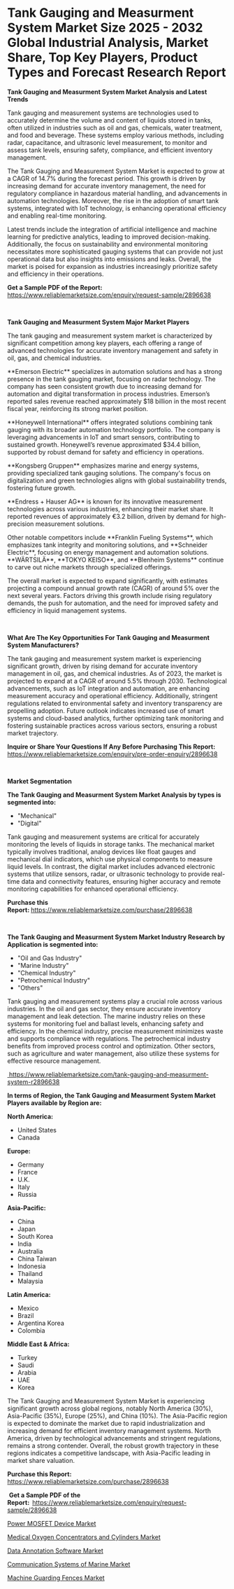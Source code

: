 <p><h1>Tank Gauging and Measurment System Market Size 2025 - 2032 Global Industrial Analysis, Market Share, Top Key Players, Product Types and Forecast Research Report</h1></p><p><strong>Tank Gauging and Measurment System Market Analysis and Latest Trends</strong></p>
<p><p>Tank gauging and measurement systems are technologies used to accurately determine the volume and content of liquids stored in tanks, often utilized in industries such as oil and gas, chemicals, water treatment, and food and beverage. These systems employ various methods, including radar, capacitance, and ultrasonic level measurement, to monitor and assess tank levels, ensuring safety, compliance, and efficient inventory management.</p><p>The Tank Gauging and Measurement System Market is expected to grow at a CAGR of 14.7% during the forecast period. This growth is driven by increasing demand for accurate inventory management, the need for regulatory compliance in hazardous material handling, and advancements in automation technologies. Moreover, the rise in the adoption of smart tank systems, integrated with IoT technology, is enhancing operational efficiency and enabling real-time monitoring.</p><p>Latest trends include the integration of artificial intelligence and machine learning for predictive analytics, leading to improved decision-making. Additionally, the focus on sustainability and environmental monitoring necessitates more sophisticated gauging systems that can provide not just operational data but also insights into emissions and leaks. Overall, the market is poised for expansion as industries increasingly prioritize safety and efficiency in their operations.</p></p>
<p><strong>Get a Sample PDF of the Report:&nbsp;</strong> <a href="https://www.reliablemarketsize.com/enquiry/request-sample/2896638?utm_campaign=1901&utm_medium=2&utm_source=Github&utm_content=ia&utm_term=15032025&utm_id=tank-gauging-and-measurment-system">https://www.reliablemarketsize.com/enquiry/request-sample/2896638</a></p>
<p>&nbsp;</p>
<p><strong>Tank Gauging and Measurment System Major Market Players</strong></p>
<p><p>The tank gauging and measurement system market is characterized by significant competition among key players, each offering a range of advanced technologies for accurate inventory management and safety in oil, gas, and chemical industries.</p><p>**Emerson Electric** specializes in automation solutions and has a strong presence in the tank gauging market, focusing on radar technology. The company has seen consistent growth due to increasing demand for automation and digital transformation in process industries. Emerson’s reported sales revenue reached approximately $18 billion in the most recent fiscal year, reinforcing its strong market position.</p><p>**Honeywell International** offers integrated solutions combining tank gauging with its broader automation technology portfolio. The company is leveraging advancements in IoT and smart sensors, contributing to sustained growth. Honeywell’s revenue approximated $34.4 billion, supported by robust demand for safety and efficiency in operations.</p><p>**Kongsberg Gruppen** emphasizes marine and energy systems, providing specialized tank gauging solutions. The company's focus on digitalization and green technologies aligns with global sustainability trends, fostering future growth. </p><p>**Endress + Hauser AG** is known for its innovative measurement technologies across various industries, enhancing their market share. It reported revenues of approximately €3.2 billion, driven by demand for high-precision measurement solutions.</p><p>Other notable competitors include **Franklin Fueling Systems**, which emphasizes tank integrity and monitoring solutions, and **Schneider Electric**, focusing on energy management and automation solutions. **WÄRTSILÄ**, **TOKYO KEISO**, and **Blenheim Systems** continue to carve out niche markets through specialized offerings.</p><p>The overall market is expected to expand significantly, with estimates projecting a compound annual growth rate (CAGR) of around 5% over the next several years. Factors driving this growth include rising regulatory demands, the push for automation, and the need for improved safety and efficiency in liquid management systems.</p></p>
<p>&nbsp;</p>
<p><strong>What Are The Key Opportunities For Tank Gauging and Measurment System Manufacturers?</strong></p>
<p><p>The tank gauging and measurement system market is experiencing significant growth, driven by rising demand for accurate inventory management in oil, gas, and chemical industries. As of 2023, the market is projected to expand at a CAGR of around 5.5% through 2030. Technological advancements, such as IoT integration and automation, are enhancing measurement accuracy and operational efficiency. Additionally, stringent regulations related to environmental safety and inventory transparency are propelling adoption. Future outlook indicates increased use of smart systems and cloud-based analytics, further optimizing tank monitoring and fostering sustainable practices across various sectors, ensuring a robust market trajectory.</p></p>
<p><strong>Inquire or Share Your Questions If Any Before Purchasing This Report:</strong> <a href="https://www.reliablemarketsize.com/enquiry/pre-order-enquiry/2896638?utm_campaign=1901&utm_medium=2&utm_source=Github&utm_content=ia&utm_term=15032025&utm_id=tank-gauging-and-measurment-system">https://www.reliablemarketsize.com/enquiry/pre-order-enquiry/2896638</a></p>
<p>&nbsp;</p>
<p><strong>Market Segmentation</strong></p>
<p><strong>The Tank Gauging and Measurment System Market Analysis by types is segmented into:</strong></p>
<p><ul><li>"Mechanical"</li><li>"Digital"</li></ul></p>
<p><p>Tank gauging and measurement systems are critical for accurately monitoring the levels of liquids in storage tanks. The mechanical market typically involves traditional, analog devices like float gauges and mechanical dial indicators, which use physical components to measure liquid levels. In contrast, the digital market includes advanced electronic systems that utilize sensors, radar, or ultrasonic technology to provide real-time data and connectivity features, ensuring higher accuracy and remote monitoring capabilities for enhanced operational efficiency.</p></p>
<p><strong>Purchase this Report:&nbsp;</strong><a href="https://www.reliablemarketsize.com/purchase/2896638?utm_campaign=1901&utm_medium=2&utm_source=Github&utm_content=ia&utm_term=15032025&utm_id=tank-gauging-and-measurment-system">https://www.reliablemarketsize.com/purchase/2896638</a></p>
<p>&nbsp;</p>
<p><strong>The Tank Gauging and Measurment System Market Industry Research by Application is segmented into:</strong></p>
<p><ul><li>"Oil and Gas Industry"</li><li>"Marine Industry"</li><li>"Chemical Industry"</li><li>"Petrochemical Industry"</li><li>"Others"</li></ul></p>
<p><p>Tank gauging and measurement systems play a crucial role across various industries. In the oil and gas sector, they ensure accurate inventory management and leak detection. The marine industry relies on these systems for monitoring fuel and ballast levels, enhancing safety and efficiency. In the chemical industry, precise measurement minimizes waste and supports compliance with regulations. The petrochemical industry benefits from improved process control and optimization. Other sectors, such as agriculture and water management, also utilize these systems for effective resource management.</p></p>
<p><a href="https://www.reliablemarketsize.com/tank-gauging-and-measurment-system-r2896638?utm_campaign=1901&utm_medium=2&utm_source=Github&utm_content=ia&utm_term=15032025&utm_id=tank-gauging-and-measurment-system">&nbsp;https://www.reliablemarketsize.com/tank-gauging-and-measurment-system-r2896638</a></p>
<p><strong>In terms of Region, the Tank Gauging and Measurment System Market Players available by Region are:</strong></p>
<p>
    <p> <strong> North America: </strong>
        <ul>
            <li>United States</li>
            <li>Canada</li>
        </ul>
        </p> 
    <p> <strong> Europe: </strong>
        <ul>
            <li>Germany</li>
            <li>France</li>
            <li>U.K.</li>
            <li>Italy</li>
            <li>Russia</li>
        </ul>
        </p> 
    <p> <strong> Asia-Pacific: </strong>
        <ul>
            <li>China</li>
            <li>Japan</li>
            <li>South Korea</li>
            <li>India</li>
            <li>Australia</li>
            <li>China Taiwan</li>
            <li>Indonesia</li>
            <li>Thailand</li>
            <li>Malaysia</li>
        </ul>
        </p> 
    <p> <strong> Latin America: </strong>
        <ul>
            <li>Mexico</li>
            <li>Brazil</li>
            <li>Argentina Korea</li>
            <li>Colombia</li>
        </ul>
        </p> 
    <p> <strong> Middle East & Africa: </strong>
        <ul>
            <li>Turkey</li>
            <li>Saudi</li>
            <li>Arabia</li>
            <li>UAE</li>
            <li>Korea</li>
        </ul>
    </p>
    </p>
<p><p>The Tank Gauging and Measurement System Market is experiencing significant growth across global regions, notably North America (30%), Asia-Pacific (35%), Europe (25%), and China (10%). The Asia-Pacific region is expected to dominate the market due to rapid industrialization and increasing demand for efficient inventory management systems. North America, driven by technological advancements and stringent regulations, remains a strong contender. Overall, the robust growth trajectory in these regions indicates a competitive landscape, with Asia-Pacific leading in market share valuation.</p></p>
<p><strong>Purchase this Report: </strong><a href="https://www.reliablemarketsize.com/purchase/2896638?utm_campaign=1901&utm_medium=2&utm_source=Github&utm_content=ia&utm_term=15032025&utm_id=tank-gauging-and-measurment-system">https://www.reliablemarketsize.com/purchase/2896638</a></p>
<p>&nbsp;<strong>Get a Sample PDF of the Report:&nbsp;&nbsp;</strong><a href="https://www.reliablemarketsize.com/enquiry/request-sample/2896638?utm_campaign=1901&utm_medium=2&utm_source=Github&utm_content=ia&utm_term=15032025&utm_id=tank-gauging-and-measurment-system">https://www.reliablemarketsize.com/enquiry/request-sample/2896638</a></p>
<p><strong></strong></p>
<p><p><a href="https://github.com/lotoahshaiek/Market-Research-Report-List-1/blob/main/power-mosfet-device-market.md?utm_campaign=1901&utm_medium=2&utm_source=Github&utm_content=ia&utm_term=15032025&utm_id=tank-gauging-and-measurment-system">Power MOSFET Device Market</a></p><p><a href="https://github.com/nsmifidget3/Market-Research-Report-List-1/blob/main/medical-oxygen-concentrators-and-cylinders-market.md?utm_campaign=1901&utm_medium=2&utm_source=Github&utm_content=ia&utm_term=15032025&utm_id=tank-gauging-and-measurment-system">Medical Oxygen Concentrators and Cylinders Market</a></p><p><a href="https://github.com/fabrehugessf/Market-Research-Report-List-1/blob/main/data-annotation-software-market.md?utm_campaign=1901&utm_medium=2&utm_source=Github&utm_content=ia&utm_term=15032025&utm_id=tank-gauging-and-measurment-system">Data Annotation Software Market</a></p><p><a href="https://github.com/orlinvisonju/Market-Research-Report-List-1/blob/main/communication-systems-of-marine-market.md?utm_campaign=1901&utm_medium=2&utm_source=Github&utm_content=ia&utm_term=15032025&utm_id=tank-gauging-and-measurment-system">Communication Systems of Marine Market</a></p><p><a href="https://github.com/wiltsdeenyuw/Market-Research-Report-List-1/blob/main/machine-guarding-fences-market.md?utm_campaign=1901&utm_medium=2&utm_source=Github&utm_content=ia&utm_term=15032025&utm_id=tank-gauging-and-measurment-system">Machine Guarding Fences Market</a></p></p>